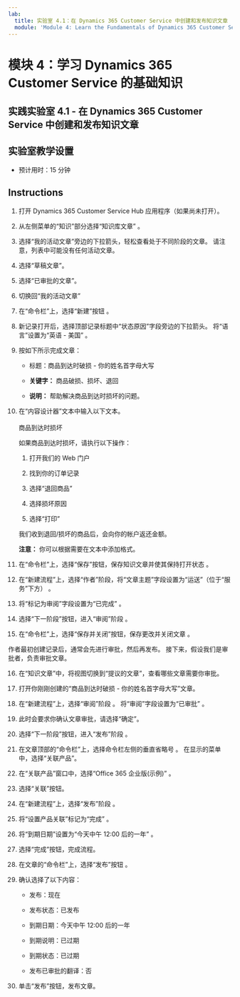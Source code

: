 ```yaml
---
lab:
  title: 实验室 4.1：在 Dynamics 365 Customer Service 中创建和发布知识文章
  module: 'Module 4: Learn the Fundamentals of Dynamics 365 Customer Service'
---
```


<a name="module-4-learn-the-fundamentals-of-dynamics-365-customer-service"></a>模块 4：学习 Dynamics 365 Customer Service 的基础知识
========================

## <a name="practice-lab-41---create-and-publish-a-knowledge-article-in-dynamics-365-customer-service"></a>实践实验室 4.1 - 在 Dynamics 365 Customer Service 中创建和发布知识文章

## <a name="lab-setup"></a>实验室教学设置

  - 预计用时：15 分钟

## <a name="instructions"></a>Instructions

1. 打开 Dynamics 365 Customer Service Hub 应用程序（如果尚未打开）。 

2. 从左侧菜单的“知识”部分选择“知识库文章” 。 

3. 选择“我的活动文章”旁边的下拉箭头，轻松查看处于不同阶段的文章。 请注意，列表中可能没有任何活动文章。

4. 选择“草稿文章”。 

5. 选择“已审批的文章”。 

6. 切换回“我的活动文章”

7. 在“命令栏”上，选择“新建”按钮 。 

8. 新记录打开后，选择顶部记录标题中“状态原因”字段旁边的下拉箭头。 将“语言”设置为“英语 - 美国” 。

9. 按如下所示完成文章：

    - 标题：商品到达时破损 - 你的姓名首字母大写

    - **关键字：** 商品破损、损坏、退回

    - **说明：** 帮助解决商品到达时损坏的问题。 

10. 在“内容设计器”文本中输入以下文本。   
‎  
‎   商品到达时损坏

    如果商品到达时损坏，请执行以下操作：

    1. 打开我们的 Web 门户

    2. 找到你的订单记录

    3. 选择“退回商品”

    4. 选择损坏原因

    5. 选择“打印”

    我们收到退回/损坏的商品后，会向你的帐户返还金额。

    **注意：** 你可以根据需要在文本中添加格式。 

11. 在“命令栏”上，选择“保存”按钮，保存知识文章并使其保持打开状态 。 

12. 在“新建流程”上，选择“作者”阶段，将“文章主题”字段设置为“运送”（位于“服务”下方）   。 

13. 将“标记为审阅”字段设置为“已完成” 。

14. 选择“下一阶段”按钮，进入“审阅”阶段 。

15. 在“命令栏”上，选择“保存并关闭”按钮，保存更改并关闭文章 。

作者最初创建记录后，通常会先进行审批，然后再发布。 接下来，假设我们是审批者，负责审批文章。 

16. 在“知识文章”中，将视图切换到“提议的文章”，查看哪些文章需要你审批。 

17. 打开你刚刚创建的“商品到达时破损 - 你的姓名首字母大写”文章。

18. 在“新建流程”上，选择“审阅”阶段 。 将“审阅”字段设置为“已审批” 。

19. 此时会要求你确认文章审批，请选择“确定”。 

20. 选择“下一阶段”按钮，进入“发布”阶段 。 

21. 在文章顶部的“命令栏”上，选择命令栏左侧的垂直省略号 。 在显示的菜单中，选择“关联产品”。 

22. 在“关联产品”窗口中，选择“Office 365 企业版(示例)” 。

23. 选择“关联”按钮。 

24. 在“新建流程”上，选择“发布”阶段 。 

25. 将“设置产品关联”标记为“完成” 。 

26. 将“到期日期”设置为“今天中午 12:00 后的一年” 。 

27. 选择“完成”按钮，完成流程。 

28. 在文章的“命令栏”上，选择“发布”按钮 。 

29. 确认选择了以下内容：

    - 发布：现在

    - 发布状态：已发布

    - 到期日期：今天中午 12:00 后的一年

    - 到期说明：已过期

    - 到期状态：已过期

    - 发布已审批的翻译：否
    
30. 单击“发布”按钮，发布文章。



